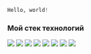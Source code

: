 ```Python
Hello, world!
```


### Мой стек технологий


<img src="https://img.shields.io/badge/Python-f43545?style=for-the-badge&logo=Python&logoColor=white"/> <img src="https://img.shields.io/badge/HTML-fa8901?style=for-the-badge&logo=HTML5&logoColor=white"/> <img src="https://img.shields.io/badge/CSS-fad717?style=for-the-badge&logo=CSS3&logoColor=white"/> <img src="https://img.shields.io/badge/JAVASCRIPT-00ba71?style=for-the-badge&logo=JavaScript&logoColor=white"/> <img src="https://img.shields.io/badge/Markdown-00c2de?style=for-the-badge&logo=Markdown&logoColor=white"/> <img src="https://img.shields.io/badge/PHP-00418d?style=for-the-badge&logo=PHP&logoColor=white"/> <img src="https://img.shields.io/badge/Photoshop-5f2879?style=for-the-badge&logo=Adobe Photoshop&logoColor=white"/> <img src="https://img.shields.io/badge/GitHub-indigo?style=for-the-badge&logo=GitHub&logoColor=white"/> 
